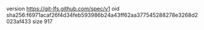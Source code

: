 version https://git-lfs.github.com/spec/v1
oid sha256:f6971acaf26f4d34feb593986b24a43ff62aa377545288278e3268d2023af433
size 917
